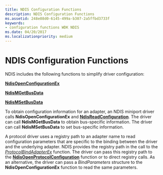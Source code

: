 ```yaml
---
title: NDIS Configuration Functions
description: NDIS Configuration Functions
ms.assetid: 248e08d0-6145-499a-b307-2a5ffbd3733f
keywords:
- configuration functions WDK NDIS
ms.date: 04/20/2017
ms.localizationpriority: medium
---
```


# NDIS Configuration Functions





NDIS includes the following functions to simplify driver configuration:

[**NdisOpenConfigurationEx**](https://docs.microsoft.com/windows-hardware/drivers/ddi/content/ndis/nf-ndis-ndisopenconfigurationex)

[**NdisMGetBusData**](https://docs.microsoft.com/windows-hardware/drivers/ddi/content/ndis/nf-ndis-ndismgetbusdata)

[**NdisMSetBusData**](https://docs.microsoft.com/windows-hardware/drivers/ddi/content/ndis/nf-ndis-ndismsetbusdata)

To obtain configuration information for an adapter, an NDIS miniport driver calls **NdisOpenConfigurationEx** and [**NdisReadConfiguration**](https://docs.microsoft.com/windows-hardware/drivers/ddi/content/ndis/nf-ndis-ndisreadconfiguration). The driver can call **NdisMGetBusData** to obtain bus-specific information. The driver can call **NdisMSetBusData** to set bus-specific information.

A protocol driver uses a registry path to an adapter name to read configuration parameters that are specific to the binding between the driver and the underlying adapter. NDIS provides the registry path in the call to the [*ProtocolBindAdapterEx*](https://docs.microsoft.com/windows-hardware/drivers/ddi/content/ndis/nc-ndis-protocol_bind_adapter_ex) function. The driver can pass this registry path to the [**NdisOpenProtocolConfiguration**](https://docs.microsoft.com/previous-versions/windows/hardware/network/ff553683(v=vs.85)) function or to direct registry calls. As an alternative, the driver can pass a *BindParameters* structure to the **NdisOpenConfigurationEx** function to read the same parameters.

 

 






